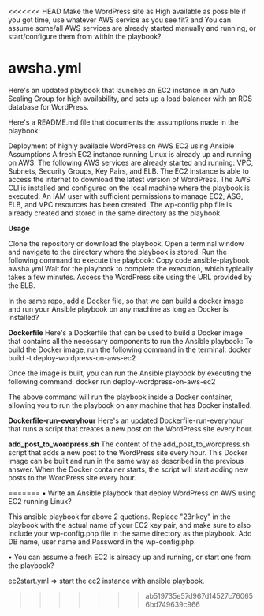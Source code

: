 <<<<<<< HEAD
Make the WordPress site as High available as possible if you got time, use
whatever AWS service as you see fit?
and
You can assume some/all AWS services are already started manually and
running, or start/configure them from within the playbook?

# awsha.yml
Here's an updated playbook that launches an EC2 instance in an Auto Scaling Group for high availability, 
and sets up a load balancer with an RDS database for WordPress.

Here's a README.md file that documents the assumptions made in the playbook:

Deployment of highly available WordPress on AWS EC2 using Ansible
Assumptions
A fresh EC2 instance running Linux is already up and running on AWS.
The following AWS services are already started and running: VPC, Subnets, Security Groups, Key Pairs, and ELB.
The EC2 instance is able to access the internet to download the latest version of WordPress.
The AWS CLI is installed and configured on the local machine where the playbook is executed.
An IAM user with sufficient permissions to manage EC2, ASG, ELB, and VPC resources has been created.
The wp-config.php file is already created and stored in the same directory as the playbook.

**Usage**

Clone the repository or download the playbook.
Open a terminal window and navigate to the directory where the playbook is stored.
Run the following command to execute the playbook:
Copy code
ansible-playbook awsha.yml
Wait for the playbook to complete the execution, which typically takes a few minutes.
Access the WordPress site using the URL provided by the ELB.

In the same repo, add a Docker file, so that we can build a docker image and
run your Ansible playbook on any machine as long as Docker is installed?

**Dockerfile**
Here's a Dockerfile that can be used to build a Docker image that contains all the necessary components to run the Ansible playbook:
To build the Docker image, run the following command in the terminal:
docker build -t deploy-wordpress-on-aws-ec2 .

Once the image is built, you can run the Ansible playbook by executing the following command:
docker run deploy-wordpress-on-aws-ec2

The above command will run the playbook inside a Docker container, allowing you to run the playbook on any machine that has Docker installed.

**Dockerfile-run-everyhour**
Here's an updated Dockerfile-run-everyhour that runs a script that creates a new post on the WordPress site every hour.

**add_post_to_wordpress.sh**
The content of the add_post_to_wordpress.sh script that adds a new post to the WordPress site every hour.
This Docker image can be built and run in the same way as described in the previous answer. When the Docker container starts, the script will start adding new posts to the WordPress site every hour.

=======
• Write an Ansible playbook that deploy WordPress on AWS using EC2
running Linux?

This ansible playbook for above 2 quetions.
Replace "23rlkey" in the playbook with the actual name of your EC2 key pair, and make sure to also include your wp-config.php file in the same directory as the playbook.
Add DB name, user name and Password in the wp-config.php.

• You can assume a fresh EC2 is already up and running, or start one from the
playbook?

ec2start.yml => start the ec2 instance with ansible playbook.
>>>>>>> ab519735e57d967d14527c760656bd749639c966

